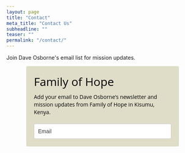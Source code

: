 ```yaml
---
layout: page
title: "Contact"
meta_title: "Contact Us"
subheadline: ""
teaser: ""
permalink: "/contact/"
---
```



<!-- mailerlite email form -->

Join Dave Osborne's email list for mission updates.

<style type="text/css">
  @import url(https://fonts.googleapis.com/css?family=Open+Sans:400,400italic,700,700italic);
</style>
<style type="text/css">
  /* LOADER */
  		.ml-form-embedSubmitLoad {
  		  display: inline-block;
  		  width: 20px;
  		  height: 20px;
  		}
  		.ml-form-embedSubmitLoad:after {
  		  content: " ";
  		  display: block;
  		  width: 11px;
  		  height: 11px;
  		  margin: 1px;
  		  border-radius: 50%;
  		  border: 4px solid #fff;
  		  border-color: #ffffff #ffffff #ffffff transparent;
  		  animation: ml-form-embedSubmitLoad 1.2s linear infinite;
  		}
  		@keyframes ml-form-embedSubmitLoad {
  		  0% {
  			transform: rotate(0deg);
  		  }
  		  100% {
  			transform: rotate(360deg);
  		  }
  		}
        #mlb2-983800.ml-form-embedContainer {
          box-sizing: border-box;
          display: table;
          height: 99.99%;
          margin: 0 auto;
          position: static;
          width: 100% !important;
        }
        #mlb2-983800.ml-form-embedContainer h4,
        #mlb2-983800.ml-form-embedContainer p,
        #mlb2-983800.ml-form-embedContainer span,
        #mlb2-983800.ml-form-embedContainer button {
          text-transform: none !important;
          letter-spacing: normal !important;
        }
        #mlb2-983800.ml-form-embedContainer .ml-form-embedWrapper {
          background-color: #DFDDC8;
          
          border-width: 0px;
          border-color: transparent;
          border-radius: 4px;
          border-style: solid;
          box-sizing: border-box;
          display: inline-block !important;
          margin: 0;
          padding: 0;
          position: relative;
                }
        #mlb2-983800.ml-form-embedContainer .ml-form-embedWrapper.embedPopup,
        #mlb2-983800.ml-form-embedContainer .ml-form-embedWrapper.embedDefault { width: 400px; }
        #mlb2-983800.ml-form-embedContainer .ml-form-embedWrapper.embedForm { max-width: 400px; width: 100%; }
        #mlb2-983800.ml-form-embedContainer .ml-form-align-left { text-align: left; }
        #mlb2-983800.ml-form-embedContainer .ml-form-align-center { text-align: center; }
        #mlb2-983800.ml-form-embedContainer .ml-form-align-default { display: table-cell !important; vertical-align: middle !important; text-align: center !important; }
        #mlb2-983800.ml-form-embedContainer .ml-form-align-right { text-align: right; }
        #mlb2-983800.ml-form-embedContainer .ml-form-embedWrapper .ml-form-embedHeader img {
          border-top-left-radius: 4px;
          border-top-right-radius: 4px;
          height: auto;
          margin-top: 0 !important;
          margin-bottom: 0 !important;
          max-width: 400px!important;
          width: 100%;
        }
        #mlb2-983800.ml-form-embedContainer .ml-form-embedWrapper .ml-form-embedBody,
        #mlb2-983800.ml-form-embedContainer .ml-form-embedWrapper .ml-form-successBody {
          padding: 20px 20px 0 20px;
        }
        #mlb2-983800.ml-form-embedContainer .ml-form-embedWrapper .ml-form-embedBody.ml-form-embedBodyHorizontal {
          padding-bottom: 0;
        }
        #mlb2-983800.ml-form-embedContainer .ml-form-embedWrapper .ml-form-embedBody .ml-form-embedContent,
        #mlb2-983800.ml-form-embedContainer .ml-form-embedWrapper .ml-form-successBody .ml-form-successContent {
          margin: 0 0 20px 0;
        }
        #mlb2-983800.ml-form-embedContainer .ml-form-embedWrapper .ml-form-embedBody .ml-form-embedContent h4,
        #mlb2-983800.ml-form-embedContainer .ml-form-embedWrapper .ml-form-successBody .ml-form-successContent h4 {
          color: #000000;
          font-family: 'Open Sans', Arial, Helvetica, sans-serif;
          font-size: 30px;
          font-weight: 400;
          margin: 0 0 10px 0;
          text-align: left;
          word-break: break-word;
        }
        #mlb2-983800.ml-form-embedContainer .ml-form-embedWrapper .ml-form-embedBody .ml-form-embedContent p,
        #mlb2-983800.ml-form-embedContainer .ml-form-embedWrapper .ml-form-successBody .ml-form-successContent p {
          color: #000000;
          font-family: 'Open Sans', Arial, Helvetica, sans-serif;
      		font-size: 14px;
      		font-weight: 400;
      		line-height: 20px;
          margin: 0 0 10px 0;
          text-align: left;
        }
        #mlb2-983800.ml-form-embedContainer .ml-form-embedWrapper .ml-form-embedBody .ml-form-embedContent ul,
        #mlb2-983800.ml-form-embedContainer .ml-form-embedWrapper .ml-form-embedBody .ml-form-embedContent ol,
        #mlb2-983800.ml-form-embedContainer .ml-form-embedWrapper .ml-form-successBody .ml-form-successContent ul,
        #mlb2-983800.ml-form-embedContainer .ml-form-embedWrapper .ml-form-successBody .ml-form-successContent ol {
          color: #000000;
          font-family: 'Open Sans', Arial, Helvetica, sans-serif;
      		font-size: 14px;
        }
        #mlb2-983800.ml-form-embedContainer .ml-form-embedWrapper .ml-form-embedBody .ml-form-embedContent p a,
        #mlb2-983800.ml-form-embedContainer .ml-form-embedWrapper .ml-form-successBody .ml-form-successContent p a {
          color: #000000;
          text-decoration: underline;
        }
        #mlb2-983800.ml-form-embedContainer .ml-form-embedWrapper .ml-form-embedBody .ml-form-embedContent p:last-child,
        #mlb2-983800.ml-form-embedContainer .ml-form-embedWrapper .ml-form-successBody .ml-form-successContent p:last-child {
          margin: 0;
        }
        #mlb2-983800.ml-form-embedContainer .ml-form-embedWrapper .ml-form-embedBody form {
          margin: 0;
          width: 100%;
        }
        #mlb2-983800.ml-form-embedContainer .ml-form-embedWrapper .ml-form-embedBody .ml-form-formContent,
        #mlb2-983800.ml-form-embedContainer .ml-form-embedWrapper .ml-form-embedBody .ml-form-checkboxRow {
          margin: 0 0 20px 0;
          width: 100%;
        }
        #mlb2-983800.ml-form-embedContainer .ml-form-embedWrapper .ml-form-embedBody .ml-form-formContent.horozintalForm {
          margin: 0;
          padding: 0 0 20px 0;
        }
        #mlb2-983800.ml-form-embedContainer .ml-form-embedWrapper .ml-form-embedBody .ml-form-fieldRow {
          margin: 0 0 10px 0;
          width: 100%;
        }
        #mlb2-983800.ml-form-embedContainer .ml-form-embedWrapper .ml-form-embedBody .ml-form-fieldRow.ml-last-item {
          margin: 0;
        }
        #mlb2-983800.ml-form-embedContainer .ml-form-embedWrapper .ml-form-embedBody .ml-form-fieldRow.ml-formfieldHorizintal {
          margin: 0;
        }
        #mlb2-983800.ml-form-embedContainer .ml-form-embedWrapper .ml-form-embedBody .ml-form-fieldRow input {
          background-color: #ffffff !important;
          color: #333333 !important;
          border-color: #cccccc !important;
          border-radius: 4px !important;
          border-style: solid !important;
          border-width: 1px !important;
          font-size: 14px !important;
          height: 40px;
          line-height: 20px !important;    
          margin-bottom: 0;
          margin-top: 0;
          padding: 10px 10px !important;
          width: 100% !important;
          box-sizing: border-box !important;
          max-width: 100% !important;
        }
        #mlb2-983800.ml-form-embedContainer .ml-form-embedWrapper .ml-form-embedBody .ml-form-fieldRow input::-webkit-input-placeholder,
        #mlb2-983800.ml-form-embedContainer .ml-form-embedWrapper .ml-form-embedBody .ml-form-horizontalRow input::-webkit-input-placeholder { color: #333333; }
  
        #mlb2-983800.ml-form-embedContainer .ml-form-embedWrapper .ml-form-embedBody .ml-form-fieldRow input::-moz-placeholder,
        #mlb2-983800.ml-form-embedContainer .ml-form-embedWrapper .ml-form-embedBody .ml-form-horizontalRow input::-moz-placeholder { color: #333333; }
  
        #mlb2-983800.ml-form-embedContainer .ml-form-embedWrapper .ml-form-embedBody .ml-form-fieldRow input:-ms-input-placeholder,
        #mlb2-983800.ml-form-embedContainer .ml-form-embedWrapper .ml-form-embedBody .ml-form-horizontalRow input:-ms-input-placeholder { color: #333333; }
  
        #mlb2-983800.ml-form-embedContainer .ml-form-embedWrapper .ml-form-embedBody .ml-form-fieldRow input:-moz-placeholder,
        #mlb2-983800.ml-form-embedContainer .ml-form-embedWrapper .ml-form-embedBody .ml-form-horizontalRow input:-moz-placeholder { color: #333333; }
  
  
        #mlb2-983800.ml-form-embedContainer .ml-form-embedWrapper .ml-form-embedBody .ml-form-horizontalRow {
          height: 42px;
        }
        .ml-form-formContent.horozintalForm .ml-form-horizontalRow .ml-input-horizontal { width: 70%; float: left; }
        .ml-form-formContent.horozintalForm .ml-form-horizontalRow .ml-button-horizontal { width: 30%; float: left; }
        .ml-form-formContent.horozintalForm .ml-form-horizontalRow .horizontal-fields { box-sizing: border-box; float: left; padding-right: 10px;  }
        #mlb2-983800.ml-form-embedContainer .ml-form-embedWrapper .ml-form-embedBody .ml-form-horizontalRow input {
          background-color: #ffffff;
          color: #333333;
          border-color: #cccccc;
          border-radius: 4px;
          border-style: solid;
          border-width: 1px;
          font-size: 14px;
          line-height: 20px;
          margin-bottom: 0;
          margin-top: 0;
          padding: 10px 10px;
          width: 100%;
          box-sizing: border-box;
          overflow-y: initial;
        }
        #mlb2-983800.ml-form-embedContainer .ml-form-embedWrapper .ml-form-embedBody .ml-form-horizontalRow button {
          background-color: #000000 !important;
         	border-color: #000000;
          border-style: solid;
          border-width: 1px;
          border-radius: 4px;
          box-shadow: none;
          color: #ffffff !important;
          font-family: 'Open Sans', Arial, Helvetica, sans-serif;
          font-size: 14px !important;
          font-weight: 700;
          line-height: 20px;
          margin: 0 !important;
          padding: 10px !important;
          width: 100%;
        }
        #mlb2-983800.ml-form-embedContainer .ml-form-embedWrapper .ml-form-embedBody .ml-form-horizontalRow button:hover {
          background-color: #333333 !important;
          border-color: #333333 !important;
        }
        #mlb2-983800.ml-form-embedContainer .ml-form-embedWrapper .ml-form-embedBody .ml-form-checkboxRow input[type="checkbox"] {
          display: inline-block;
      	  float: left;
      	  margin: 1px 0 0 0;
      	  left: 0;
      	  top: 0;
      	  opacity: 1;
      	  visibility: visible;
      	  appearance: checkbox !important;
      	  -moz-appearance: checkbox !important;
      	  -webkit-appearance: checkbox !important;
      	  position: relative;
      	  height: 14px;
      	  width: 14px;
        }
        #mlb2-983800.ml-form-embedContainer .ml-form-embedWrapper .ml-form-embedBody .ml-form-checkboxRow .label-description {
          color: #000000;
          display: block;
          font-family: 'Open Sans', Arial, Helvetica, sans-serif;
          font-size: 12px;
          text-align: left;
          padding-left: 25px;
        }
        #mlb2-983800.ml-form-embedContainer .ml-form-embedWrapper .ml-form-embedBody .ml-form-checkboxRow label {
          font-weight: normal;
          margin: 0;
          padding: 0;
        }
        #mlb2-983800.ml-form-embedContainer .ml-form-embedWrapper .ml-form-embedBody .ml-form-checkboxRow label a {
          color: #000000;
          text-decoration: underline;
        }
        #mlb2-983800.ml-form-embedContainer .ml-form-embedWrapper .ml-form-embedBody .ml-form-checkboxRow label p {
          color: #000000 !important;
          font-family: 'Open Sans', Arial, Helvetica, sans-serif !important;
          font-size: 12px !important;
          font-weight: normal !important;
          line-height: 18px !important;
          padding: 0 !important;
          margin: 0 5px 0 0 !important;
        }
        #mlb2-983800.ml-form-embedContainer .ml-form-embedWrapper .ml-form-embedBody .ml-form-checkboxRow label p:last-child {
          margin: 0;
        }
        #mlb2-983800.ml-form-embedContainer .ml-form-embedWrapper .ml-form-embedBody .ml-form-embedSubmit {
          margin: 0 0 20px 0;
        }
        #mlb2-983800.ml-form-embedContainer .ml-form-embedWrapper .ml-form-embedBody .ml-form-embedSubmit button {
          background-color: #000000 !important;
          border: none !important;
          border-radius: 4px !important;
          box-shadow: none !important;
          color: #ffffff !important;
          font-family: 'Open Sans', Arial, Helvetica, sans-serif !important;
          font-size: 14px !important;
          font-weight: 700 !important;
          line-height: 20px !important;
          height: 40px;
          padding: 10px !important;
          width: 100% !important;
          box-sizing: border-box !important;
        }
        #mlb2-983800.ml-form-embedContainer .ml-form-embedWrapper .ml-form-embedBody .ml-form-embedSubmit button.loading {
          display: none;
        }
        #mlb2-983800.ml-form-embedContainer .ml-form-embedWrapper .ml-form-embedBody .ml-form-embedSubmit button:hover {
          background-color: #333333 !important;
        }
        .ml-subscribe-close {
          width: 30px;
          height: 30px;
          background: url(https://bucket.mlcdn.com/images/default/modal_close.png) no-repeat;
          background-size: 30px;
          cursor: pointer;
          margin-top: -10px;
          margin-right: -10px;
          position: absolute;
          top: 0;
          right: 0;
        }
        .ml-error input {
          background: url(https://bucket.mlcdn.com/images/default/error-icon.png) 98% center no-repeat #ffffff !important;
          background-size: 24px 24px !important;
        }
        .ml-error .label-description {
          color: #ff0000 !important;
        }
        .ml-error .label-description p {
          color: #ff0000 !important;
        }
  
        #mlb2-983800.ml-form-embedContainer .ml-form-embedWrapper .ml-form-embedBody .ml-form-checkboxRow.ml-error .label-description p,
        #mlb2-983800.ml-form-embedContainer .ml-form-embedWrapper .ml-form-embedBody .ml-form-checkboxRow.ml-error .label-description p:first-letter {
          color: #ff0000 !important;
        }
              @media only screen and (max-width: 400px){
          .ml-form-embedWrapper.embedDefault, .ml-form-embedWrapper.embedPopup { width: 100%!important; }
          .ml-form-formContent.horozintalForm { float: left!important; }
          .ml-form-formContent.horozintalForm .ml-form-horizontalRow { height: auto!important; width: 100%!important; float: left!important; }
          .ml-form-formContent.horozintalForm .ml-form-horizontalRow .ml-input-horizontal { width: 100%!important; }
          .ml-form-formContent.horozintalForm .ml-form-horizontalRow .ml-input-horizontal > div { padding-right: 0px!important; padding-bottom: 10px; }
          .ml-form-formContent.horozintalForm .ml-button-horizontal { width: 100%!important; }
          .ml-form-embedHeader { display: none !important; }
        }
</style>
<div id="mlb2-983800" class="ml-form-embedContainer ml-subscribe-form ml-subscribe-form-983800">
  <div class="ml-form-align-center ">
    <div class="ml-form-embedWrapper embedForm">
      <div class="ml-form-embedBody ml-form-embedBodyDefault row-form">
        <div class="ml-form-embedContent">
          <h4>Family of Hope</h4>
          <p>Add your email to Dave Osborne's newsletter and mission updates from Family of Hope in Kisumu, Kenya.</p>
        </div>
        <form class="ml-block-form" action="https://app.mailerlite.com/webforms/submit/y7q5s3" data-code="y7q5s3" method="post" target="_blank">
          <style type="text/css">
            .ml_message_wrapper {
              position: absolute !important;
              left: -9999px !important;
            }
          </style>
          <div aria-label="Please leave the following field empty" class="ml_message_wrapper">
            <input type="text" name="ml_message" tabindex="-1" value="" placeholder="Message" autocomplete="off" title="message">
            <input type="text" name="ml_email" tabindex="-1" value="" placeholder="Email" autocomplete="off" title="email">
            <input type="text" name="ml_name" tabindex="-1" value="" placeholder="Name" autocomplete="off" title="name">
          </div>
          <div class="ml-form-formContent">
            <div class="ml-form-fieldRow ml-last-item">
              <div class="ml-field-group ml-field-email ml-validate-email ml-validate-required">
                <input type="email" class="form-control" data-inputmask="" name="fields[email]" value="" placeholder="Email">
              </div>
            </div>
          </div>
          <style type="text/css">
            .ml-form-recaptcha {
              margin-bottom: 20px;
            }
          
            .ml-form-recaptcha.ml-error iframe {
              border: solid 1px #ff0000;
            }
          </style>
          <input type="hidden" name="ml-submit" value="1">
          <div class="ml-form-embedSubmit">
            <button type="submit" class="primary">Subscribe</button>
            <button disabled="disabled" style="display: none;" type="button" class="loading">

                  <div class="ml-form-embedSubmitLoad"><div></div><div></div><div></div><div></div></div>

                </button>
          </div>
        </form>
      </div>
      <div class="ml-form-successBody row-success" style="display: none">
        <div class="ml-form-successContent">
          <h4>Thank you!</h4>
          <p>You have successfully joined our subscriber list.</p>
        </div>
      </div>
    </div>
  </div>
</div>
<script>
  function ml_webform_success_983800() {
      var $ = ml_jQuery || jQuery;
      $('.ml-subscribe-form-983800 .row-success').show();
      $('.ml-subscribe-form-983800 .row-form').hide();
    }
</script>
<img src="https://track.mailerlite.com/webforms/o/983800/y7q5s3?vaa4d608450783acdc64d5338ff94f6d5" width="1" height="1" style="max-width: 1px; max-height: 1px; visibility: hidden; padding: 0; margin: 0; display: block;" border="0">
<script src="https://static.mailerlite.com/js/w/webforms.min.js?vaa4d608450783acdc64d5338ff94f6d5" type="text/javascript"></script>

 	
# General Contact Information

Have general questions/comments for Family of Hope or Dave Osborne?
Are you interested in coming to spend some time on mission here in Kenya?
<dosborne@familyofhope.org>

# Mission

Are you interested in coming to spend some time on mission here in Kenya?
<dosborne@familyofhope.org>

# Financial Support

There are a variety of ways to provide [Financial Support](/support/) for Family of Hope.

- Paypal
- Check
- Billpay

Family of Hope is a non-profit organization.
